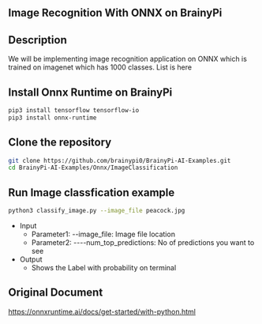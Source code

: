 ## Image Recognition With ONNX on BrainyPi 
## Description
We will be implementing image recognition application on ONNX which is trained on imagenet which has 1000 classes. List is here

## Install Onnx Runtime on BrainyPi
```sh
pip3 install tensorflow tensorflow-io
pip3 install onnx-runtime
```
## Clone the repository
  ```sh
  git clone https://github.com/brainypi0/BrainyPi-AI-Examples.git
  cd BrainyPi-AI-Examples/Onnx/ImageClassification
  ```

## Run Image classfication example
```sh
python3 classify_image.py --image_file peacock.jpg
```

- Input
  - Parameter1: --image_file: Image file location
  - Parameter2: ----num_top_predictions: No of predictions you want to see
- Output
  - Shows the Label with probability on terminal
  
## Original Document
https://onnxruntime.ai/docs/get-started/with-python.html

